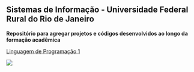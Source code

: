 ## Sistemas de Informação - Universidade Federal Rural do Rio de Janeiro
**Repositório para agregar projetos e códigos desenvolvidos ao longo da formação acadêmica**

[Linguagem de Programação 1](https://github.com/Gabriel0018/Sistemas-de-Informacao-UFRRJ/tree/Linguagem-de-Programa%C3%A7%C3%A3o-1)

<div> 
  <a href="https://portal.ufrrj.br/" target="_blank"><img src="https://portal.ufrrj.br/wp-content/uploads/2020/12/foto-ufrrj-sero.jpg" target="_blank"></a>
